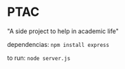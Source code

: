 # PTAC
"A side project to help in academic life"

dependencias:
`npm install express`

to run:
`node server.js`